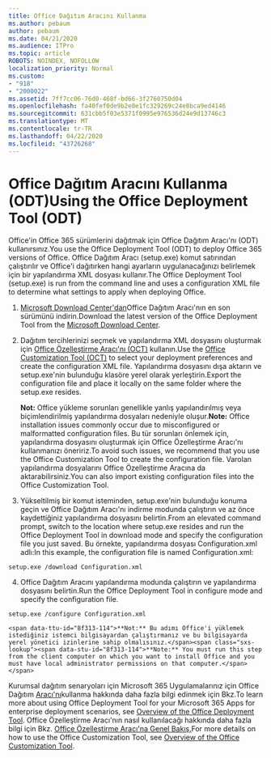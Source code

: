 ```yaml
---
title: Office Dağıtım Aracını Kullanma
ms.author: pebaum
author: pebaum
ms.date: 04/21/2020
ms.audience: ITPro
ms.topic: article
ROBOTS: NOINDEX, NOFOLLOW
localization_priority: Normal
ms.custom:
- "918"
- "2000022"
ms.assetid: 7ff7cc06-76d0-468f-bd66-3f2760750d04
ms.openlocfilehash: fa40fef0de9b2e0e1fc329269c24e8bca9ed4146
ms.sourcegitcommit: 631cbb5f03e5371f0995e976536d24e9d13746c3
ms.translationtype: MT
ms.contentlocale: tr-TR
ms.lasthandoff: 04/22/2020
ms.locfileid: "43726268"
---
```

# <a name="using-the-office-deployment-tool-odt"></a><span data-ttu-id="8f313-102">Office Dağıtım Aracını Kullanma (ODT)</span><span class="sxs-lookup"><span data-stu-id="8f313-102">Using the Office Deployment Tool (ODT)</span></span>

<span data-ttu-id="8f313-103">Office'in Office 365 sürümlerini dağıtmak için Office Dağıtım Aracı'nı (ODT) kullanırsınız.</span><span class="sxs-lookup"><span data-stu-id="8f313-103">You use the Office Deployment Tool (ODT) to deploy Office 365 versions of Office.</span></span> <span data-ttu-id="8f313-104">Office Dağıtım Aracı (setup.exe) komut satırından çalıştırılır ve Office'i dağıtırken hangi ayarların uygulanacağınızı belirlemek için bir yapılandırma XML dosyası kullanır.</span><span class="sxs-lookup"><span data-stu-id="8f313-104">The Office Deployment Tool (setup.exe) is run from the command line and uses a configuration XML file to determine what settings to apply when deploying Office.</span></span>
  
1. <span data-ttu-id="8f313-105">[Microsoft Download Center'dan](https://go.microsoft.com/fwlink/p/?LinkID=626065)Office Dağıtım Aracı'nın en son sürümünü indirin.</span><span class="sxs-lookup"><span data-stu-id="8f313-105">Download the latest version of the Office Deployment Tool from the [Microsoft Download Center](https://go.microsoft.com/fwlink/p/?LinkID=626065).</span></span>

2. <span data-ttu-id="8f313-106">Dağıtım tercihlerinizi seçmek ve yapılandırma XML dosyasını oluşturmak için [Office Özelleştirme Aracı'nı (OCT)](https://config.office.com) kullanın.</span><span class="sxs-lookup"><span data-stu-id="8f313-106">Use the [Office Customization Tool (OCT)](https://config.office.com) to select your deployment preferences and create the configuration XML file.</span></span> <span data-ttu-id="8f313-107">Yapılandırma dosyasını dışa aktarın ve setup.exe'nin bulunduğu klasöre yerel olarak yerleştirin.</span><span class="sxs-lookup"><span data-stu-id="8f313-107">Export the configuration file and place it locally on the same folder where the setup.exe resides.</span></span>

    <span data-ttu-id="8f313-108">**Not:** Office yükleme sorunları genellikle yanlış yapılandırılmış veya biçimlendirilmiş yapılandırma dosyaları nedeniyle oluşur.</span><span class="sxs-lookup"><span data-stu-id="8f313-108">**Note:** Office installation issues commonly occur due to misconfigured or malformatted configuration files.</span></span> <span data-ttu-id="8f313-109">Bu tür sorunları önlemek için, yapılandırma dosyasını oluşturmak için Office Özelleştirme Aracı'nı kullanmanızı öneririz.</span><span class="sxs-lookup"><span data-stu-id="8f313-109">To avoid such issues, we recommend that you use the Office Customization Tool to create the configuration file.</span></span> <span data-ttu-id="8f313-110">Varolan yapılandırma dosyalarını Office Özelleştirme Aracına da aktarabilirsiniz.</span><span class="sxs-lookup"><span data-stu-id="8f313-110">You can also import existing configuration files into the Office Customization Tool.</span></span>

3. <span data-ttu-id="8f313-111">Yükseltilmiş bir komut isteminden, setup.exe'nin bulunduğu konuma geçin ve Office Dağıtım Aracı'nı indirme modunda çalıştırın ve az önce kaydettiğiniz yapılandırma dosyasını belirtin.</span><span class="sxs-lookup"><span data-stu-id="8f313-111">From an elevated command prompt, switch to the location where setup.exe resides and run the Office Deployment Tool in download mode and specify the configuration file you just saved.</span></span> <span data-ttu-id="8f313-112">Bu örnekte, yapılandırma dosyası Configuration.xml adlı:</span><span class="sxs-lookup"><span data-stu-id="8f313-112">In this example, the configuration file is named Configuration.xml:</span></span>
    
  ```
  setup.exe /download Configuration.xml  
  ```

4. <span data-ttu-id="8f313-113">Office Dağıtım Aracını yapılandırma modunda çalıştırın ve yapılandırma dosyasını belirtin.</span><span class="sxs-lookup"><span data-stu-id="8f313-113">Run the Office Deployment Tool in configure mode and specify the configuration file.</span></span>
    
  ```
  setup.exe /configure Configuration.xml
  ```

    <span data-ttu-id="8f313-114">**Not:** Bu adımı Office'i yüklemek istediğiniz istemci bilgisayardan çalıştırmanız ve bu bilgisayarda yerel yönetici izinlerine sahip olmalısınız.</span><span class="sxs-lookup"><span data-stu-id="8f313-114">**Note:** You must run this step from the client computer on which you want to install Office and you must have local administrator permissions on that computer.</span></span>

<span data-ttu-id="8f313-115">Kurumsal dağıtım senaryoları için Microsoft 365 Uygulamalarınız için Office Dağıtım [Aracı'nı](https://docs.microsoft.com/deployoffice/overview-of-the-office-2016-deployment-tool)kullanma hakkında daha fazla bilgi edinmek için Bkz.</span><span class="sxs-lookup"><span data-stu-id="8f313-115">To learn more about using Office Deployment Tool for your Microsoft 365 Apps for enterprise deployment scenarios, see [Overview of the Office Deployment Tool](https://docs.microsoft.com/deployoffice/overview-of-the-office-2016-deployment-tool).</span></span> <span data-ttu-id="8f313-116">Office Özelleştirme Aracı'nın nasıl kullanılacağı hakkında daha fazla bilgi için Bkz. [Office Özelleştirme Aracı'na Genel Bakış.](https://docs.microsoft.com/DeployOffice/overview-of-the-office-customization-tool-for-click-to-run)</span><span class="sxs-lookup"><span data-stu-id="8f313-116">For more details on how to use the Office Customization Tool, see [Overview of the Office Customization Tool](https://docs.microsoft.com/DeployOffice/overview-of-the-office-customization-tool-for-click-to-run).</span></span>
